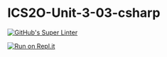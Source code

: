 # ICS2O-Unit-3-03-csharp

[![GitHub's Super Linter](https://github.com/Johanna-liu16/ICS2O-Unit-3-03-csharp/workflows/GitHub's%20Super%20Linter/badge.svg)](https://github.com/Johanna-liu16/ICS2O-Unit-3-03-csharp/actions)

[![Run on Repl.it](https://repl.it/badge/github/Johanna-liu16/ICS2O-Unit-3-03-csharp)](https://repl.it/github/Johanna-liu16/ICS2O-Unit-3-03-csharp<OWNER>/<REPOSITORY>)

